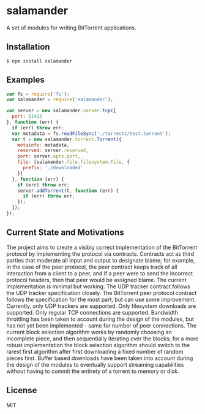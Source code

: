 # salamander

A set of modules for writing BitTorrent applications.

## Installation
```
$ npm install salamander
```

## Examples

```javascript
var fs = require('fs');
var salamander = require('salamander');

var server = new salamander.server.tcp({
  port: 51413
}, function (err) {
  if (err) throw err;
  var metadata = fs.readFileSync('./torrents/test.torrent');
  var t = new salamander.torrent.Torrent({
    metainfo: metadata,
    reserved: server.reserved,
    port: server.opts.port,
    file: [salamander.file.filesystem.File, {
      prefix: './downloaded'
    }]
  }, function (err) {
    if (err) throw err;
    server.addTorrent(t, function (err) {
      if (err) throw err;
    });
  });
});
```

## Current State and Motivations
The project aims to create a visibly correct implementation of the BitTorrent protocol by implementing the protocol via contracts. Contracts act as third parties that moderate all input and output to designate blame; for example, in the case of the peer protocol, the peer contract keeps track of all interaction from a client to a peer, and if a peer were to send the incorrect protocol headers, then that peer would be assigned blame. The current implementation is minimal but working. The UDP tracker contract follows the UDP tracker specification closely. The BitTorrent peer protocol contract follows the specification for the most part, but can use some improvement. Currently, only UDP trackers are supported. Only filesystem downloads are supported. Only regular TCP connections are supported. Bandwidth throttling has been taken to account during the design of the modules, but has not yet been implemented - same for number of peer connections. The current block selection algorithm works by randomly choosing an incomplete piece, and then sequentially iterating over the blocks; for a more robust implementation the block selection algorithm should switch to the rarest first algorithm after first downloading a fixed number of random pieces first. Buffer based downloads have been taken into account during the design of the modules to eventually support streaming capabilities without having to commit the entirety of a torrent to memory or disk.

## License

  MIT
